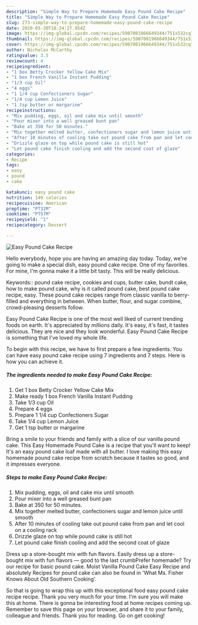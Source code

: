 ```yaml
---
description: "Simple Way to Prepare Homemade Easy Pound Cake Recipe"
title: "Simple Way to Prepare Homemade Easy Pound Cake Recipe"
slug: 273-simple-way-to-prepare-homemade-easy-pound-cake-recipe
date: 2020-05-30T18:24:27.954Z
image: https://img-global.cpcdn.com/recipes/5907081966649344/751x532cq70/easy-pound-cake-recipe-recipe-main-photo.jpg
thumbnail: https://img-global.cpcdn.com/recipes/5907081966649344/751x532cq70/easy-pound-cake-recipe-recipe-main-photo.jpg
cover: https://img-global.cpcdn.com/recipes/5907081966649344/751x532cq70/easy-pound-cake-recipe-recipe-main-photo.jpg
author: Nicholas McCarthy
ratingvalue: 3.5
reviewcount: 4
recipeingredient:
- "1 box Betty Crocker Yellow Cake Mix"
- "1 box French Vanilla Instant Pudding"
- "1/3 cup Oil"
- "4 eggs"
- "1 1/4 cup Confectioners Sugar"
- "1/4 cup Lemon Juice"
- "1 tsp butter or margarine"
recipeinstructions:
- "Mix pudding, eggs, oil and cake mix until smooth"
- "Pour mixer into a well greased bunt pan"
- "Bake at 350 for 50 minutes."
- "Mix together melted butter, confectioners sugar and lemon juice until smooth"
- "After 10 minutes of cooling take out pound cake from pan and let cool on a cooling rack"
- "Drizzle glaze on top while pound cake is still hot"
- "Let pound cake finish cooling and add the second coat of glaze"
categories:
- Recipe
tags:
- easy
- pound
- cake

katakunci: easy pound cake 
nutrition: 149 calories
recipecuisine: American
preptime: "PT32M"
cooktime: "PT57M"
recipeyield: "1"
recipecategory: Dessert

---
```



![Easy Pound Cake Recipe](https://img-global.cpcdn.com/recipes/5907081966649344/751x532cq70/easy-pound-cake-recipe-recipe-main-photo.jpg)

Hello everybody, hope you are having an amazing day today. Today, we're going to make a special dish, easy pound cake recipe. One of my favorites. For mine, I'm gonna make it a little bit tasty. This will be really delicious.

Keywords:: pound cake recipe, cookies and cups, butter cake, bundt cake, how to make pound cake, why is it called pound cake, best pound cake recipe, easy. These pound cake recipes range from classic vanilla to berry-filled and everything in between. When butter, flour, and sugar combine, crowd-pleasing desserts follow.

Easy Pound Cake Recipe is one of the most well liked of current trending foods on earth. It's appreciated by millions daily. It's easy, it's fast, it tastes delicious. They are nice and they look wonderful. Easy Pound Cake Recipe is something that I've loved my whole life.


To begin with this recipe, we have to first prepare a few ingredients. You can have easy pound cake recipe using 7 ingredients and 7 steps. Here is how you can achieve it.

<!--inarticleads1-->

##### The ingredients needed to make Easy Pound Cake Recipe:

1. Get 1 box Betty Crocker Yellow Cake Mix
1. Make ready 1 box French Vanilla Instant Pudding
1. Take 1/3 cup Oil
1. Prepare 4 eggs
1. Prepare 1 1/4 cup Confectioners Sugar
1. Take 1/4 cup Lemon Juice
1. Get 1 tsp butter or margarine


Bring a smile to your friends and family with a slice of our vanilla pound cake. This Easy Homemade Pound Cake is a recipe that you&#39;ll want to keep! It&#39;s an easy pound cake loaf made with all butter. I love making this easy homemade pound cake recipe from scratch because it tastes so good, and it impresses everyone. 

<!--inarticleads2-->

##### Steps to make Easy Pound Cake Recipe:

1. Mix pudding, eggs, oil and cake mix until smooth
1. Pour mixer into a well greased bunt pan
1. Bake at 350 for 50 minutes.
1. Mix together melted butter, confectioners sugar and lemon juice until smooth
1. After 10 minutes of cooling take out pound cake from pan and let cool on a cooling rack
1. Drizzle glaze on top while pound cake is still hot
1. Let pound cake finish cooling and add the second coat of glaze


Dress up a store-bought mix with fun flavors. Easily dress up a store-bought mix with fun flavors — good to the last crumbPrefer homemade? Try our recipe for basic pound cake. Moist Vanilla Pound Cake Easy Recipe and absolutely Recipes for pound cake can also be found in &#39;What Ms. Fisher Knows About Old Southern Cooking&#39;. 

So that is going to wrap this up with this exceptional food easy pound cake recipe recipe. Thank you very much for your time. I'm sure you will make this at home. There is gonna be interesting food at home recipes coming up. Remember to save this page on your browser, and share it to your family, colleague and friends. Thank you for reading. Go on get cooking!
